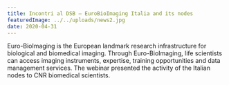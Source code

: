```yaml
---
title: Incontri al DSB – EuroBioImaging Italia and its nodes
featuredImage: ../../uploads/news2.jpg
date: 2020-04-31
---
```


Euro-BioImaging is the European landmark research infrastructure for biological and biomedical imaging. Through Euro-BioImaging, life scientists can access imaging instruments, expertise, training opportunities and data management services.
The webinar presented the activity of the Italian nodes to CNR biomedical scientists.
